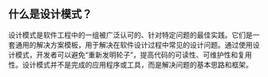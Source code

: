 ## **什么是设计模式？**

设计模式是软件工程中的一组被广泛认可的、针对特定问题的最佳实践。它们是一套通用的解决方案模板，用于解决在软件设计过程中常见的设计问题。通过使用设计模式，开发者可以避免“重新发明轮子”，提高代码的可读性、可维护性和复用性。设计模式并不是完成的应用程序或工具，而是解决问题的基本思路和框架。